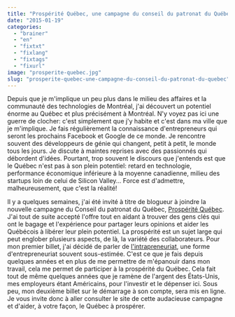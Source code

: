 ```yaml
---
title: "Prospérité Québec, une campagne du conseil du patronat du Québec"
date: "2015-01-19"
categories: 
  - "brainer"
  - "en"
  - "fixtxt"
  - "fixlang"
  - "fixtags"
  - "fixurl"
image: "prosperite-quebec.jpg"
slug: "prosperite-quebec-une-campagne-du-conseil-du-patronat-du-quebec"
---
```


Depuis que je m'implique un peu plus dans le milieu des affaires et la communauté des technologies de Montréal, j'ai découvert un potentiel énorme au Québec et plus précisément à Montréal. N'y voyez pas ici une guerre de clocher: c'est simplement que j'y habite et c'est dans ma ville que je m'implique. Je fais régulièrement la connaissance d'entrepreneurs qui seront les prochains Facebook et Google de ce monde. Je rencontre souvent des développeurs de génie qui changent, petit à petit, le monde tous les jours. Je discute à maintes reprises avec des passionnés qui débordent d'idées. Pourtant, trop souvent le discours que j'entends est que le Québec n'est pas à son plein potentiel: retard en technologie, performance économique inférieure à la moyenne canadienne, milieu des startups loin de celui de Silicon Valley... Force est d'admettre, malheureusement, que c'est la réalité!

Il y a quelques semaines, j'ai été invité à titre de blogueur à joindre la nouvelle campagne du Conseil du patronat du Québec, [Prospérité Québec](https://www.cpq.qc.ca/prosperitequebec/ "Campagne du Conseil du patronat du Québec, Prospérité Québec"). J'ai tout de suite accepté l'offre tout en aidant à trouver des gens clés qui ont le bagage et l'expérience pour partager leurs opinions et aider les Québécois à libérer leur plein potentiel. La prospérité est un sujet large qui peut englober plusieurs aspects, de là, la variété des collaborateurs. Pour mon premier billet, j'ai décidé de parler de [l'intrapreneuriat](https://www.cpq.qc.ca/prosperitequebec/Lintrapreneuriat-une-forme-dentrepreneuriat/ "L’intrapreneuriat, une forme d’entrepreneuriat"), une forme d'entrepreneuriat souvent sous-estimée. C'est ce que je fais depuis quelques années et en plus de me permettre de m'épanouir dans mon travail, cela me permet de participer à la prospérité du Québec. Cela fait tout de même quelques années que je ramène de l'argent des États-Unis, mes employeurs étant Américains, pour l'investir et le dépenser ici. Sous peu, mon deuxième billet sur le démarrage à son compte, sera mis en ligne. Je vous invite donc à aller consulter le site de cette audacieuse campagne et d'aider, à votre façon, le Québec à prospérer.
